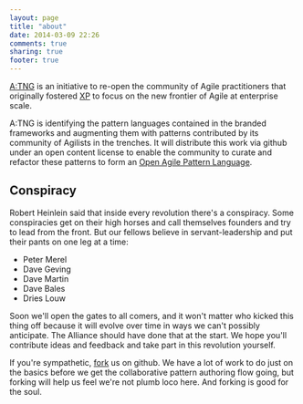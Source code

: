 ```yaml
---
layout: page
title: "about"
date: 2014-03-09 22:26
comments: true
sharing: true
footer: true
---
```

[A:TNG](http://agiletng.org) is an initiative to re-open the community of
Agile practitioners that originally fostered
[XP](http://c2.com/cgi/wiki?ExtremeProgrammingRoadmap) to focus on the new
frontier of Agile at enterprise scale.

A:TNG is identifying the pattern languages contained in the branded frameworks
and augmenting them with patterns contributed by its community of Agilists
in the trenches. It will distribute this work via github under an open
content license to enable the community to curate and refactor these
patterns to form an [Open Agile Pattern
Language](http://agiletng.org/2014/03/09/oapl-the-open-agile-pattern-language/).

## Conspiracy

Robert Heinlein said that inside every revolution there's a conspiracy. Some
conspiracies get on their high horses and call themselves founders and try to
lead from the front. But our fellows believe in servant-leadership and put
their pants on one leg at a time:

* Peter Merel
* Dave Geving
* Dave Martin
* Dave Bales
* Dries Louw

Soon we'll open the gates to all comers, and it won't matter who kicked this
thing off because it will evolve over time in ways we can't possibly
anticipate. The Alliance should have done that at the start. We hope you'll
contribute ideas and feedback and take part in this revolution yourself.

If you're sympathetic, [fork](http://github.com/Agile-TNG/Agile-TNG.github.io)
us on github. We have a lot of work to do just on the basics before we get the
collaborative pattern authoring flow going, but forking will help us feel
we're not plumb loco here. And forking is good for the soul.

